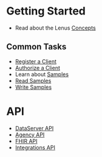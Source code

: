 # Getting Started

* Read about the Lenus [Concepts](concepts.md)

## Common Tasks

* [Register a Client](register_client.md)
* [Authorize a Client](api/authorization.md)
* Learn about [Samples](api/dataserver/samples/index.md)
* [Read Samples](api/dataserver/tasks/read_samples.md)
* [Write Samples](api/dataserver/tasks/write_samples.md)


# API

* [DataServer API](api/dataserver/index.md)
* [Agency API](api/agency/index.md)
* [FHIR API](api/fhir/index.md)
* [Integrations API](api/integrations/index.md)